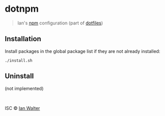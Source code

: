# dotnpm
> Ian's [npm](https://www.npmjs.com) configuration (part of
  [dotfiles](https://github.com/ianwalter/dotfiles))

## Installation

Install packages in the global package list if they are not already installed:

```console
./install.sh
```

## Uninstall

(not implemented)

&nbsp;

ISC &copy; [Ian Walter](http://iankwalter.com)
